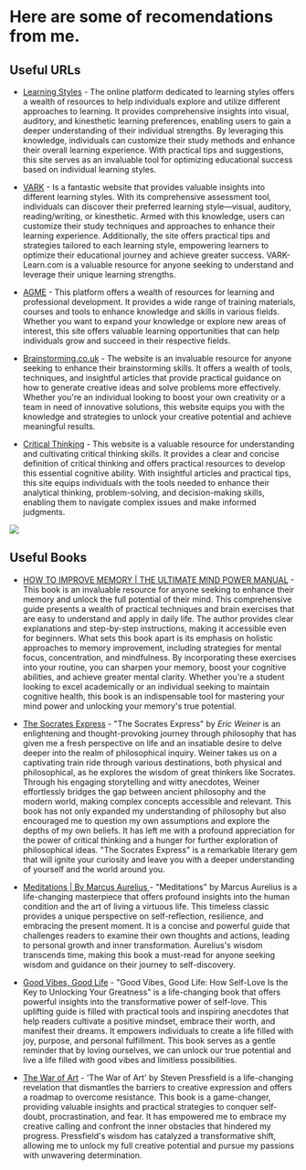 # Here are some of recomendations from me.


## Useful URLs
* [Learning Styles](https://www.learning-styles-online.com) - The online platform dedicated to learning styles offers a wealth of resources to help individuals explore and utilize different approaches to learning. It provides comprehensive insights into visual, auditory, and kinesthetic learning preferences, enabling users to gain a deeper understanding of their individual strengths. By leveraging this knowledge, individuals can customize their study methods and enhance their overall learning experience. With practical tips and suggestions, this site serves as an invaluable tool for optimizing educational success based on individual learning styles.

* [VARK](https://vark-learn.com) -  Is a fantastic website that provides valuable insights into different learning styles. With its comprehensive assessment tool, individuals can discover their preferred learning style—visual, auditory, reading/writing, or kinesthetic. Armed with this knowledge, users can customize their study techniques and approaches to enhance their learning experience. Additionally, the site offers practical tips and strategies tailored to each learning style, empowering learners to optimize their educational journey and achieve greater success. VARK-Learn.com is a valuable resource for anyone seeking to understand and leverage their unique learning strengths.

* [AGME](https://learn.agmeproject.eu) - This platform offers a wealth of resources for learning and professional development. It provides a wide range of training materials, courses and tools to enhance knowledge and skills in various fields. Whether you want to expand your knowledge or explore new areas of interest, this site offers valuable learning opportunities that can help individuals grow and succeed in their respective fields.

* [Brainstorming.co.uk](http://www.brainstorming.co.uk) - The website is an invaluable resource for anyone seeking to enhance their brainstorming skills. It offers a wealth of tools, techniques, and insightful articles that provide practical guidance on how to generate creative ideas and solve problems more effectively. Whether you're an individual looking to boost your own creativity or a team in need of innovative solutions, this website equips you with the knowledge and strategies to unlock your creative potential and achieve meaningful results.

* [Critical Thinking](https://www.criticalthinking.org/pages/defining-critical-thinking/766) - This website is a valuable resource for understanding and cultivating critical thinking skills. It provides a clear and concise definition of critical thinking and offers practical resources to develop this essential cognitive ability. With insightful articles and practical tips, this site equips individuals with the tools needed to enhance their analytical thinking, problem-solving, and decision-making skills, enabling them to navigate complex issues and make informed judgments.


![](https://64.media.tumblr.com/0ea9993dea92630062bebe4caffa055e/e4788c4178b2290e-9d/s640x960/baa9d4375a7404b2961a9b320e2efcfebe59e8cd.jpg)


## Useful Books
* [HOW TO IMPROVE MEMORY | THE ULTIMATE MIND POWER MANUAL](https://www.amazon.com/How-Improve-Memory-Exercises-Sculpting-ebook/dp/B00B2SKRB6) - This book is an invaluable resource for anyone seeking to enhance their memory and unlock the full potential of their mind. This comprehensive guide presents a wealth of practical techniques and brain exercises that are easy to understand and apply in daily life. The author provides clear explanations and step-by-step instructions, making it accessible even for beginners. What sets this book apart is its emphasis on holistic approaches to memory improvement, including strategies for mental focus, concentration, and mindfulness. By incorporating these exercises into your routine, you can sharpen your memory, boost your cognitive abilities, and achieve greater mental clarity. Whether you're a student looking to excel academically or an individual seeking to maintain cognitive health, this book is an indispensable tool for mastering your mind power and unlocking your memory's true potential.

* [The Socrates Express](https://ericweinerbooks.com/books/the-socrates-express/) - "The Socrates Express" by *Eric Weiner* is an enlightening and thought-provoking journey through philosophy that has given me a fresh perspective on life and an insatiable desire to delve deeper into the realm of philosophical inquiry. Weiner takes us on a captivating train ride through various destinations, both physical and philosophical, as he explores the wisdom of great thinkers like Socrates. Through his engaging storytelling and witty anecdotes, Weiner effortlessly bridges the gap between ancient philosophy and the modern world, making complex concepts accessible and relevant. This book has not only expanded my understanding of philosophy but also encouraged me to question my own assumptions and explore the depths of my own beliefs. It has left me with a profound appreciation for the power of critical thinking and a hunger for further exploration of philosophical ideas. "The Socrates Express" is a remarkable literary gem that will ignite your curiosity and leave you with a deeper understanding of yourself and the world around you.

* [Meditations | By Marcus Aurelius ](https://www.goodreads.com/book/show/30659.Meditations) - "Meditations" by Marcus Aurelius is a life-changing masterpiece that offers profound insights into the human condition and the art of living a virtuous life. This timeless classic provides a unique perspective on self-reflection, resilience, and embracing the present moment. It is a concise and powerful guide that challenges readers to examine their own thoughts and actions, leading to personal growth and inner transformation. Aurelius's wisdom transcends time, making this book a must-read for anyone seeking wisdom and guidance on their journey to self-discovery.

* [Good Vibes, Good Life](https://www.amazon.com/Good-Vibes-Life-Self-Love-Unlocking/dp/1788171829) - "Good Vibes, Good Life: How Self-Love Is the Key to Unlocking Your Greatness" is a life-changing book that offers powerful insights into the transformative power of self-love. This uplifting guide is filled with practical tools and inspiring anecdotes that help readers cultivate a positive mindset, embrace their worth, and manifest their dreams. It empowers individuals to create a life filled with joy, purpose, and personal fulfillment. This book serves as a gentle reminder that by loving ourselves, we can unlock our true potential and live a life filled with good vibes and limitless possibilities.

* [The War of Art](https://www.amazon.com/War-Art-Winning-Creative-Battle-audio-cd/dp/1501260626) - 'The War of Art' by Steven Pressfield is a life-changing revelation that dismantles the barriers to creative expression and offers a roadmap to overcome resistance. This book is a game-changer, providing valuable insights and practical strategies to conquer self-doubt, procrastination, and fear. It has empowered me to embrace my creative calling and confront the inner obstacles that hindered my progress. Pressfield's wisdom has catalyzed a transformative shift, allowing me to unlock my full creative potential and pursue my passions with unwavering determination.